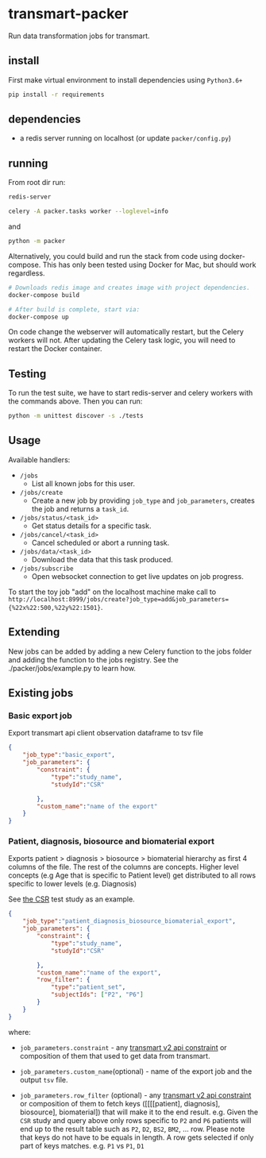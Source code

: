 # transmart-packer

Run data transformation jobs for transmart.

## install

First make virtual environment to install dependencies using `Python3.6+`

```bash
pip install -r requirements
```

## dependencies

* a redis server running on localhost (or update `packer/config.py`)

## running 

From root dir run:

```bash
redis-server
``` 

```bash
celery -A packer.tasks worker --loglevel=info
``` 

and

```bash
python -m packer
``` 

Alternatively, you could build and run the stack from code using docker-compose. This
has only been tested using Docker for Mac, but should work regardless.

```bash
# Downloads redis image and creates image with project dependencies.
docker-compose build

# After build is complete, start via:
docker-compose up
``` 

On code change the webserver will automatically restart, but the Celery workers will not.
After updating the Celery task logic, you will need to restart the Docker container.

## Testing
To run the test suite, we have to start redis-server and celery workers with the commands above.
Then you can run:

```bash
python -m unittest discover -s ./tests
```

## Usage

Available handlers:
- `/jobs`
   - List all known jobs for this user.
- `/jobs/create`
   - Create a new job by providing `job_type` and `job_parameters`, creates the job and returns a `task_id`.
- `/jobs/status/<task_id>`
   - Get status details for a specific task.
- `/jobs/cancel/<task_id>`
   - Cancel scheduled or abort a running task.
- `/jobs/data/<task_id>`
   - Download the data that this task produced.
- `/jobs/subscribe`
   - Open websocket connection to get live updates on job progress. 

To start the toy job "add" on the localhost machine 
make call to `http://localhost:8999/jobs/create?job_type=add&job_parameters={%22x%22:500,%22y%22:1501}`.


## Extending
New jobs can be added by adding a new Celery function to the jobs folder and adding 
the function to the jobs registry. See the ./packer/jobs/example.py to learn how.


## Existing jobs

### Basic export job

Export transmart api client observation dataframe to tsv file

```json
{
	"job_type":"basic_export",
	"job_parameters": {
		"constraint": {
			"type":"study_name",
			"studyId":"CSR"

		},
		"custom_name":"name of the export"
	}
}
```

### Patient, diagnosis, biosource and biomaterial export

Exports patient > diagnosis > biosource > biomaterial hierarchy as first 4 columns of the file.
The rest of the columns are concepts. Higher level concepts (e.g Age that is specific to Patient level)
get distributed to all rows specific to lower levels (e.g. Diagnosis)

See [the CSR](https://github.com/thehyve/transmart-core/tree/dev/transmart-data/test_studies/CSR) test study as an example.

```json
{
	"job_type":"patient_diagnosis_biosource_biomaterial_export",
	"job_parameters": {
		"constraint": {
			"type":"study_name",
			"studyId":"CSR"

		},
		"custom_name":"name of the export",
		"row_filter": {
			"type":"patient_set",
			"subjectIds": ["P2", "P6"]
		}
	}
}
```

where:

 - `job_parameters.constraint` - any [transmart v2 api constraint](https://github.com/thehyve/transmart-core/blob/dev/open-api/swagger.yaml)
or composition of them that used to get data from transmart.

 - `job_parameters.custom_name`(optional) - name of the export job and the output `tsv` file.
 - `job_parameters.row_filter` (optional) - any [transmart v2 api constraint](https://github.com/thehyve/transmart-core/blob/dev/open-api/swagger.yaml)
 or composition of them to fetch keys ([[[[patient], diagnosis], biosource], biomaterial]) that will make it to the end result.
 e.g. Given the `CSR` study and query above only rows specific to `P2` and `P6` patients will end up to the result table such as `P2`, `D2`, `BS2`, `BM2`, ... row.
 Please note that keys do not have to be equals in length. A row gets selected if only part of keys matches. e.g. `P1` vs `P1`, `D1`
